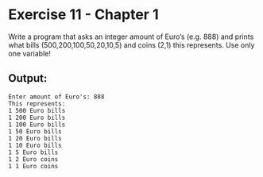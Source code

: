 # Exercise 11 - Chapter 1
Write a program that asks an integer amount of Euro’s (e.g. 888) and prints what bills (500,200,100,50,20,10,5) and coins (2,1) this represents. Use only one variable!

## Output:
```
Enter amount of Euro's: 888
This represents:
1 500 Euro bills
1 200 Euro bills
1 100 Euro bills
1 50 Euro bills
1 20 Euro bills
1 10 Euro bills
1 5 Euro bills
1 2 Euro coins
1 1 Euro coins
```